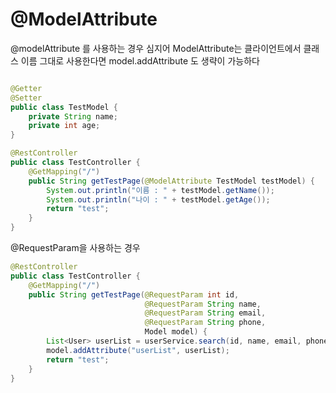 # @ModelAttribute

@modelAttribute 를 사용하는 경우
심지어 ModelAttribute는 클라이언트에서 클래스 이름 그대로 사용한다면 model.addAttribute 도 생략이 가능하다
```java

@Getter
@Setter
public class TestModel {
    private String name;
    private int age;
}

@RestController
public class TestController {
    @GetMapping("/")
    public String getTestPage(@ModelAttribute TestModel testModel) {
        System.out.println("이름 : " + testModel.getName());
        System.out.println("나이 : " + testModel.getAge());
        return "test";
    }
}

```


@RequestParam을 사용하는 경우
```java
@RestController
public class TestController {
    @GetMapping("/")
    public String getTestPage(@RequestParam int id,
                              @RequestParam String name,
                              @RequestParam String email,
                              @RequestParam String phone,
                              Model model) {
        List<User> userList = userService.search(id, name, email, phone);
        model.addAttribute("userList", userList);
        return "test";
    }
}
```
